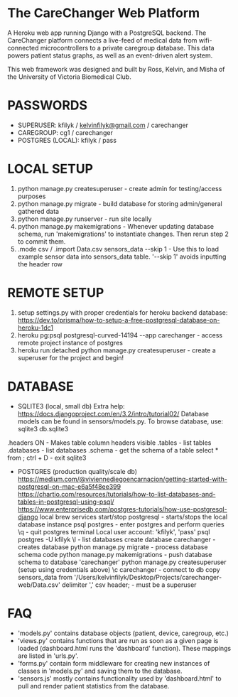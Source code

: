 # The CareChanger Web Platform

A Heroku web app running Django with a PostgreSQL backend. The CareChanger platform connects a live-feed of medical data from wifi-connected microcontrollers to a private caregroup database. This data powers patient status graphs, as well as an event-driven alert system.

This web framework was designed and built by Ross, Kelvin, and Misha of the University of Victoria Biomedical Club.

# PASSWORDS

- SUPERUSER: kfilyk / kelvinfilyk@gmail.com / carechanger
- CAREGROUP: cg1 / carechanger
- POSTGRES (LOCAL): kfilyk / pass

# LOCAL SETUP

1. python manage.py createsuperuser - create admin for testing/access purposes
2. python manage.py migrate - build database for storing admin/general gathered data
3. python manage.py runserver - run site locally
4. python manage.py makemigrations - Whenever updating database schema, run 'makemigrations' to instantiate changes. Then rerun step 2 to commit them. 
5. .mode csv / .import Data.csv sensors_data --skip 1 - Use this to load example sensor data into sensors_data table. '--skip 1' avoids inputting the header row

# REMOTE SETUP
1. setup settings.py with proper credentials for heroku backend database: https://dev.to/prisma/how-to-setup-a-free-postgresql-database-on-heroku-1dc1
2. heroku pg:psql postgresql-curved-14194 --app carechanger - access remote project instance of postgres 
3. heroku run:detached python manage.py createsuperuser - create a superuser for the project and begin!

# DATABASE

- SQLITE3 (local, small db)
Extra help: https://docs.djangoproject.com/en/3.2/intro/tutorial02/
Database models can be found in sensors/models.py. To browse database, use:
sqlite3 db.sqlite3

.headers ON - Makes table column headers visible
.tables - list tables
.databases - list databases
.schema <tablename> - get the schema of a table
select * from <tablename>;
ctrl + D -  exit sqlite3


- POSTGRES (production quality/scale db)
https://medium.com/@viviennediegoencarnacion/getting-started-with-postgresql-on-mac-e6a5f48ee399
https://chartio.com/resources/tutorials/how-to-list-databases-and-tables-in-postgresql-using-psql/
https://www.enterprisedb.com/postgres-tutorials/how-use-postgresql-django
local brew services start/stop postgresql - starts/stops the local database instance
psql postgres - enter postgres and perform queries
\q - quit postgres terminal
Local user account: 'kfilyk', 'pass'
psql postgres -U kfilyk
\l - list databases
create database carechanger - creates database
python manage.py migrate - process database schema code
python manage.py makemigrations - push database schema to database 'carechanger'
python manage.py createsuperuser (setup using credentials above)
\c carechanger - connect to db
copy sensors_data from '/Users/kelvinfilyk/Desktop/Projects/carechanger-web/Data.csv' delimiter ',' csv header; - must be a superuser

# FAQ

- 'models.py' contains database objects (patient, device, caregroup, etc.)
- 'views.py' contains functions that are run as soon as a given page is loaded (dashboard.html runs the 'dashboard' function). These mappings are listed in 'urls.py'.
- 'forms.py' contain form middleware for creating new instances of classes in 'models.py' and saving them to the database.
- 'sensors.js' mostly contains functionality used by 'dashboard.html' to pull and render patient statistics from the database.